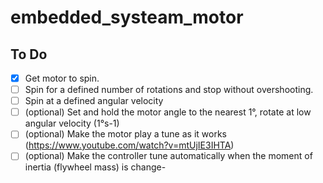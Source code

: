 # embedded_systeam_motor

## To Do

- [X] Get motor to spin.
- [ ] Spin for a defined number of rotations and stop without overshooting.
- [ ] Spin at a defined angular velocity
- [ ] (optional) Set and hold the motor angle to the nearest 1°, rotate at low angular velocity (1°s-1)
- [ ] (optional) Make the motor play a tune as it works (https://www.youtube.com/watch?v=mtUjIE3IHTA)
- [ ] (optional) Make the controller tune automatically when the moment of inertia (flywheel mass) is change-
